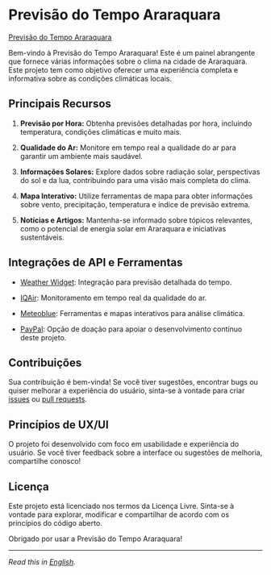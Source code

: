 # Previsão do Tempo Araraquara

[Previsão do Tempo Araraquara](https://previsao-tempo-araraquara.vercel.app/)

Bem-vindo à Previsão do Tempo Araraquara! Este é um painel abrangente que fornece várias informações sobre o clima na cidade de Araraquara. Este projeto tem como objetivo oferecer uma experiência completa e informativa sobre as condições climáticas locais.

## Principais Recursos

1. **Previsão por Hora:** Obtenha previsões detalhadas por hora, incluindo temperatura, condições climáticas e muito mais.

2. **Qualidade do Ar:** Monitore em tempo real a qualidade do ar para garantir um ambiente mais saudável.

3. **Informações Solares:** Explore dados sobre radiação solar, perspectivas do sol e da lua, contribuindo para uma visão mais completa do clima.

4. **Mapa Interativo:** Utilize ferramentas de mapa para obter informações sobre vento, precipitação, temperatura e índice de previsão extrema.

5. **Notícias e Artigos:** Mantenha-se informado sobre tópicos relevantes, como o potencial de energia solar em Araraquara e iniciativas sustentáveis.

## Integrações de API e Ferramentas

- [Weather Widget](https://oneweather.org/pt/lisbon/): Integração para previsão detalhada do tempo.

- [IQAir](https://www.iqair.com/): Monitoramento em tempo real da qualidade do ar.

- [Meteoblue](https://www.meteoblue.com/en/): Ferramentas e mapas interativos para análise climática.

- [PayPal](https://www.paypal.com/): Opção de doação para apoiar o desenvolvimento contínuo deste projeto.

## Contribuições

Sua contribuição é bem-vinda! Se você tiver sugestões, encontrar bugs ou quiser melhorar a experiência do usuário, sinta-se à vontade para criar [issues](https://github.com/seubiasi/araraquara-weather-forecast/issues) ou [pull requests](https://github.com/seubiasi/araraquara-weather-forecast/pulls).

## Princípios de UX/UI

O projeto foi desenvolvido com foco em usabilidade e experiência do usuário. Se você tiver feedback sobre a interface ou sugestões de melhoria, compartilhe conosco!

## Licença

Este projeto está licenciado nos termos da Licença Livre. Sinta-se à vontade para explorar, modificar e compartilhar de acordo com os princípios do código aberto.

Obrigado por usar a Previsão do Tempo Araraquara!

---

*Read this in [English](./README.md).*
